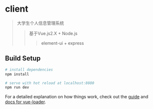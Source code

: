 # client

> 大学生个人信息管理系统
>> 基于Vue.js2.X + Node.js
>>> element-ui + express

## Build Setup

``` bash
# install dependencies
npm install

# serve with hot reload at localhost:8080
npm run dev

```

For a detailed explanation on how things work, check out the [guide](http://vuejs-templates.github.io/webpack/) and [docs for vue-loader](http://vuejs.github.io/vue-loader).
